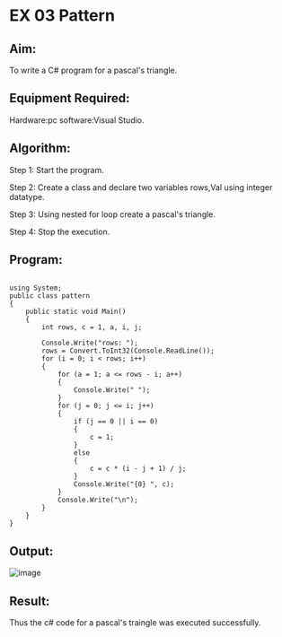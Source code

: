 # EX 03 Pattern

## Aim:
To write a C# program for a pascal's triangle.


## Equipment Required:
Hardware:pc
software:Visual Studio.


## Algorithm:
Step 1: Start the program.

Step 2: Create a class and declare two variables rows,Val using integer datatype.

Step 3: Using nested for loop create a pascal's triangle.

Step 4: Stop the execution.


## Program:
```

using System;
public class pattern
{
    public static void Main()
    {
        int rows, c = 1, a, i, j;

        Console.Write("rows: ");
        rows = Convert.ToInt32(Console.ReadLine());
        for (i = 0; i < rows; i++)
        {
            for (a = 1; a <= rows - i; a++)
            {
                Console.Write(" ");
            }
            for (j = 0; j <= i; j++)
            {
                if (j == 0 || i == 0)
                {
                    c = 1;
                }
                else
                {
                    c = c * (i - j + 1) / j;
                }
                Console.Write("{0} ", c);
            }
            Console.Write("\n");
        }
    }
}
```
## Output:

![image](https://github.com/sriramss4880/C-Pattern/assets/120554177/d1af6429-a858-4af0-9d9f-a13ca870b7a5)

## Result:

Thus the c# code for a pascal's traingle was executed successfully.
